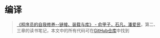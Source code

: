# 编译

> [《程序员的自我修养--链接、装载与库》 - 俞甲子，石凡，潘爱民](https://1drv.ms/b/s!AkcJSyT7tq80cUuHb2eRcJkkBjM?e=YUwBqB)，第二、三章的读书笔记，本文中的所有代码可在[GitHub仓库](https://github.com/LittleBee1024/learning_book/tree/main/docs/booknotes/cxydzwxy/compile/code)中找到
